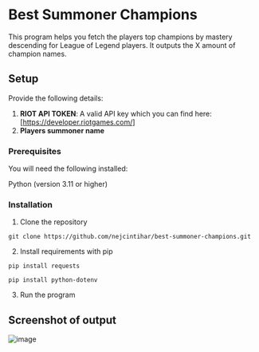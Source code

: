 # Best Summoner Champions

This program helps you fetch the players top champions by mastery descending for League of Legend players. It outputs the X amount of champion names. 

## Setup

Provide the following details:
1. **RIOT API TOKEN**: A valid API key which you can find here: [https://developer.riotgames.com/]
2. **Players summoner name**

### Prerequisites

You will need the following installed:

Python (version 3.11 or higher)

### Installation

1. Clone the repository
```
git clone https://github.com/nejcintihar/best-summoner-champions.git
```
2. Install requirements with pip
```
pip install requests
```
```
pip install python-dotenv
```
3. Run the program

## Screenshot of output

![image](https://github.com/nejcintihar/best-summoner-champions/assets/63637814/b689d571-ea5e-4c70-9cfd-6315727e530a)
